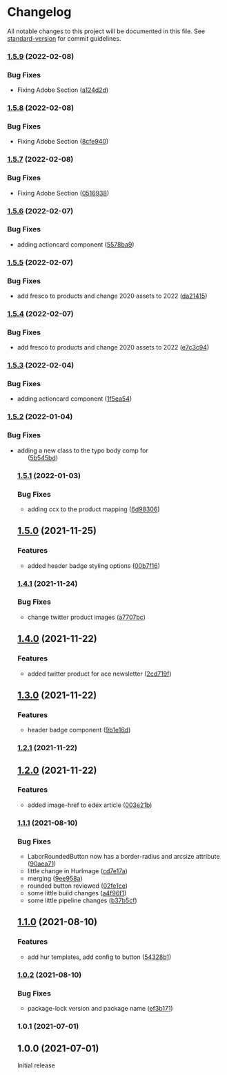 # Changelog

All notable changes to this project will be documented in this file. See [standard-version](https://github.com/conventional-changelog/standard-version) for commit guidelines.

### [1.5.9](https://github.com/labor-digital/mjml-components/compare/v1.5.8...v1.5.9) (2022-02-08)


### Bug Fixes

* Fixing Adobe Section ([a124d2d](https://github.com/labor-digital/mjml-components/commit/a124d2d1179e5a7e583057d7024d0caad5522c3f))

### [1.5.8](https://github.com/labor-digital/mjml-components/compare/v1.5.7...v1.5.8) (2022-02-08)


### Bug Fixes

* Fixing Adobe Section ([8cfe940](https://github.com/labor-digital/mjml-components/commit/8cfe940f78923cf5766766831c21502812f852e2))

### [1.5.7](https://github.com/labor-digital/mjml-components/compare/v1.5.6...v1.5.7) (2022-02-08)


### Bug Fixes

* Fixing Adobe Section ([0516938](https://github.com/labor-digital/mjml-components/commit/0516938b9199d0bdf575e278d2512386b745e135))

### [1.5.6](https://github.com/labor-digital/mjml-components/compare/v1.5.5...v1.5.6) (2022-02-07)


### Bug Fixes

* adding actioncard component ([5578ba9](https://github.com/labor-digital/mjml-components/commit/5578ba9707507e8d82c96c047431d234b97afaf0))

### [1.5.5](https://github.com/labor-digital/mjml-components/compare/v1.5.4...v1.5.5) (2022-02-07)


### Bug Fixes

* add fresco to products and change 2020 assets to 2022 ([da21415](https://github.com/labor-digital/mjml-components/commit/da21415c97d55d679fa4cfc94d8fdf31ba45e1f2))

### [1.5.4](https://github.com/labor-digital/mjml-components/compare/v1.5.3...v1.5.4) (2022-02-07)


### Bug Fixes

* add fresco to products and change 2020 assets to 2022 ([e7c3c94](https://github.com/labor-digital/mjml-components/commit/e7c3c94826e28795a3bfcf5666287887c02dffd5))

### [1.5.3](https://github.com/labor-digital/mjml-components/compare/v1.5.2...v1.5.3) (2022-02-04)


### Bug Fixes

* adding actioncard component ([1f5ea54](https://github.com/labor-digital/mjml-components/commit/1f5ea545e1acfe9fdd159d21453df1cc9faa0793))

### [1.5.2](https://github.com/labor-digital/mjml-components/compare/v1.5.1...v1.5.2) (2022-01-04)


### Bug Fixes

* adding a new class to the typo body comp for <ul> ([5b545bd](https://github.com/labor-digital/mjml-components/commit/5b545bdec0b4006bdca9d48cb257fb6beab2091e))

### [1.5.1](https://github.com/labor-digital/mjml-components/compare/v1.5.0...v1.5.1) (2022-01-03)


### Bug Fixes

* adding ccx to the product mapping ([6d98306](https://github.com/labor-digital/mjml-components/commit/6d983065acaeebf31dbba77107a98ca39ae0aa50))

## [1.5.0](https://github.com/labor-digital/mjml-components/compare/v1.4.1...v1.5.0) (2021-11-25)


### Features

* added header badge styling options ([00b7f16](https://github.com/labor-digital/mjml-components/commit/00b7f160887992c6700c6c79a9f040800f0b9797))

### [1.4.1](https://github.com/labor-digital/mjml-components/compare/v1.4.0...v1.4.1) (2021-11-24)


### Bug Fixes

* change twitter product images ([a7707bc](https://github.com/labor-digital/mjml-components/commit/a7707bc85149bf37fb6da871911771547b3fb24b))

## [1.4.0](https://github.com/labor-digital/mjml-components/compare/v1.3.0...v1.4.0) (2021-11-22)


### Features

* added twitter product for ace newsletter ([2cd719f](https://github.com/labor-digital/mjml-components/commit/2cd719f674387133e785a6b417930a48480e8ec1))

## [1.3.0](https://github.com/labor-digital/mjml-components/compare/v1.2.1...v1.3.0) (2021-11-22)


### Features

* header badge component ([9b1e16d](https://github.com/labor-digital/mjml-components/commit/9b1e16d78765e3efe239031c3ee1a1583b3ba4c6))

### [1.2.1](https://github.com/labor-digital/mjml-components/compare/v1.2.0...v1.2.1) (2021-11-22)

## [1.2.0](https://github.com/labor-digital/mjml-components/compare/v1.1.1...v1.2.0) (2021-11-22)


### Features

* added image-href to edex article ([003e21b](https://github.com/labor-digital/mjml-components/commit/003e21b92bcad3782d83c21f220c0f67aaa98a80))

### [1.1.1](https://github.com/labor-digital/mjml-components/compare/v1.1.0...v1.1.1) (2021-08-10)


### Bug Fixes

* LaborRoundedButton now has a border-radius and arcsize attribute ([90aea71](https://github.com/labor-digital/mjml-components/commit/90aea71019eab13da5e723eaef467e6d16a65c56))
* little change in HurImage ([cd7e17a](https://github.com/labor-digital/mjml-components/commit/cd7e17acd316539c8bf6d4ce8c27cc0a18eb49cf))
* merging ([9ee958a](https://github.com/labor-digital/mjml-components/commit/9ee958a6451b70433547b8c1dc903a53b4954b65))
* rounded button reviewed ([02fe1ce](https://github.com/labor-digital/mjml-components/commit/02fe1ce08c57799d50ac9e75767357d9d8c29d9d))
* some little build changes ([a4f96f1](https://github.com/labor-digital/mjml-components/commit/a4f96f1da05c05853127a6b2f3f3d404b88a5d57))
* some little pipeline changes ([b37b5cf](https://github.com/labor-digital/mjml-components/commit/b37b5cf765e08bade456360b1d3aadbb04ec3120))

## [1.1.0](https://github.com/labor-digital/mjml-components/compare/v1.0.2...v1.1.0) (2021-08-10)


### Features

* add hur templates, add config to button ([54328b1](https://github.com/labor-digital/mjml-components/commit/54328b1aa8f4435ae8ced99e5ca1f61d2972f102))

### [1.0.2](https://github.com/labor-digital/mjml-components/compare/v1.0.1...v1.0.2) (2021-08-10)


### Bug Fixes

* package-lock version and package name ([ef3b171](https://github.com/labor-digital/mjml-components/commit/ef3b1711526a7e8599700b5f929b456b40c4bf59))

### 1.0.1 (2021-07-01)

## 1.0.0 (2021-07-01)

Initial release